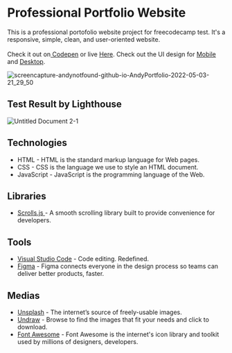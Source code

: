 # Professional Portfolio Website
This is a professional portofolio website project for freecodecamp test. It's a responsive, simple, clean, and user-oriented website.<br><br>
Check it out on<a href="https://codepen.io/souji-andy/full/wvpagZP"> Codepen</a> or live <a href="https://andynotfound.github.io/AndyPortfolio/">Here</a>. Check out the UI design for <a href="https://github.com/AndyNotfound/AndyPortfolio/tree/main/Mobile%20UI%20Design">Mobile</a> and <a href="https://github.com/AndyNotfound/AndyPortfolio/tree/main/Desktop%20UI%20Design">Desktop</a>.

![screencapture-andynotfound-github-io-AndyPortfolio-2022-05-03-21_29_50](https://user-images.githubusercontent.com/40969170/166473344-c9e479e2-7fa5-4982-8a8f-c8dd0d4682de.png)

## Test Result by Lighthouse
![Untitled Document 2-1](https://user-images.githubusercontent.com/40969170/169653728-b16cdd0d-e5a3-47ef-b840-add9bf7e0bee.jpg)


 ## Technologies 
<ul>
  <li>HTML - HTML is the standard markup language for Web pages.</li>
  <li>CSS - CSS is the language we use to style an HTML document.</li>
  <li>JavaScript - JavaScript is the programming language of the Web.</li>
 </ul>
 
## Libraries
<ul>
  <li><a href="https://scrollsjs.com/">Scrolls.js </a>- A smooth scrolling library built to provide convenience for developers.</li>
 </ul>

## Tools
<ul>
  <li><a href="https://code.visualstudio.com/">Visual Studio Code</a> - Code editing. Redefined.</li>
  <li><a href="https://www.figma.com/">Figma</a> - Figma connects everyone in the design process so teams can deliver better products, faster.</li>
 </ul>
 
 ## Medias
<ul>
  <li><a href="https://www.unsplash.com/">Unsplash</a> - The internet’s source of freely-usable images.</li>
  <li><a href="https://undraw.co/illustrations">Undraw</a> - Browse to find the images that fit your needs and click to download.</li>
  <li><a href="https://fontawesome.com/">Font Awesome</a> - Font Awesome is the internet's icon library and toolkit used by millions of designers, developers.</li>
 </ul>
